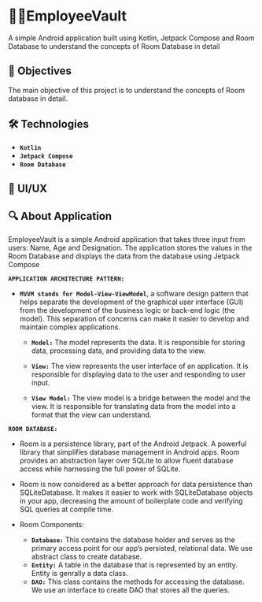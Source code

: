 
# 🧑‍💼EmployeeVault

A simple Android application built using Kotlin, Jetpack Compose and Room Database to understand the concepts of Room Database in detail


## 🎯 Objectives

The main objective of this project is to understand the concepts of Room database in detail. 
## 🛠️ Technologies

* **`Kotlin`**
* **`Jetpack Compose`**
* **`Room Database`**
## 🎨 UI/UX
## 🔍 About Application

EmployeeVault is a simple Android application that takes three input from users: Name, Age and Designation. The application stores the values in the Room Database and displays the data from the database using Jetpack Compose

**`APPLICATION ARCHITECTURE PATTERN: `** 

* **`MVVM stands for Model-View-ViewModel`**, a software design pattern that helps separate the development of the graphical user interface (GUI) from the development of the business logic or back-end logic (the model). This separation of concerns can make it easier to develop and maintain complex applications.

  * **`Model:`** The model represents the data. It is responsible for storing data, processing data, and providing data to the view.

  * **`View:`** The view represents the user interface of an application. It is responsible for displaying data to the user and responding to user input.

  * **`View Model:`** The view model is a bridge between the model and the view. It is responsible for translating data from the model into a format that the view can understand.

**`ROOM DATABASE: `**

* Room is a persistence library, part of the Android Jetpack. A powerful library that simplifies database management in Android apps. Room provides an abstraction layer over SQLite to allow fluent database access while harnessing the full power of SQLite.

* Room is now considered as a better approach for data persistence than SQLiteDatabase. It makes it easier to work with SQLiteDatabase objects in your app, decreasing the amount of boilerplate code and verifying SQL queries at compile time.

* Room Components: 

  * **`Database:`** This contains the database holder and serves as the primary access point for our app’s persisted, relational data. We use abstract class to create database.
  * **`Entity:`** A table in the database that is represented by an entity. Entity is genrally a data class. 
  * **`DAO:`** This class contains the methods for accessing the database. We use an interface to create DAO that stores all the queries. 
